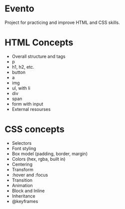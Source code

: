 # Evento

Project for practicing and improve HTML and CSS skills.

# HTML Concepts

- Overall structure and tags
- p
- h1, h2, etc.
- button
- a
- img
- ul, with li
- div
- span
- form with input
- External resourses

# CSS concepts
- Selectors
- Font styling
- Box model (padding, border, margin)
- Colors (hex, rgba, built in)
- Centering
- Transform
- :hover and :focus
- Transition
- Animation
- Block and Inline
- Inheritance
- @keyframes


